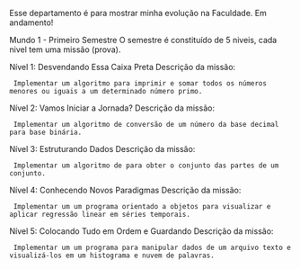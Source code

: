 Esse departamento é para mostrar minha evolução na Faculdade.
Em andamento!

Mundo 1 - Primeiro Semestre
O semestre é constituído de 5 niveis, cada nivel tem uma missão (prova).


Nível 1: Desvendando Essa Caixa Preta
Descrição da missão:

     Implementar um algoritmo para imprimir e somar todos os números menores ou iguais a um determinado número primo.


Nível 2: Vamos Iniciar a Jornada?
Descrição da missão:

     Implementar um algoritmo de conversão de um número da base decimal para base binária.


Nível 3: Estruturando Dados
Descrição da missão:

     Implementar um algoritmo de para obter o conjunto das partes de um conjunto.


Nível 4: Conhecendo Novos Paradigmas
Descrição da missão:

     Implementar um um programa orientado a objetos para visualizar e aplicar regressão linear em séries temporais.


Nível 5: Colocando Tudo em Ordem e Guardando
Descrição da missão:

     Implementar um um programa para manipular dados de um arquivo texto e visualizá-los em um histograma e nuvem de palavras.
